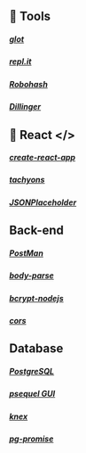 
## 🍺 Tools
##### [glot](https://glot.io/)
##### [repl.it](https://repl.it/)
##### [Robohash](https://robohash.org/)
##### [Dillinger](https://dillinger.io/)



## 🔰 React </>   
##### [create-react-app](/https://www.npmjs.com/package/create-react-app/)
##### [tachyons](/https://www.npmjs.com/package/create-react-app/)
##### [JSONPlaceholder](https://jsonplaceholder.typicode.com/)



## Back-end
##### [PostMan](https://www.getpostman.com/)
##### [body-parse](https://www.npmjs.com/package/body-parser)
##### [bcrypt-nodejs](https://www.npmjs.com/package/bcrypt-nodejs)
##### [cors](https://www.npmjs.com/package/cors)



## Database
##### [PostgreSQL](https://www.postgresql.org/)
##### [psequel GUI](http://www.psequel.com/)
##### [knex](https://knexjs.org/#Builder-where)
##### [pg-promise](https://github.com/vitaly-t/pg-promise)







